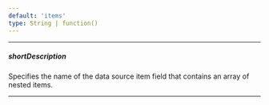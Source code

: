```yaml
---
default: 'items'
type: String | function()
---
```

---
##### shortDescription
Specifies the name of the data source item field that contains an array of nested items.

---

